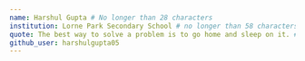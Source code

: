 ```yaml
---
name: Harshul Gupta # No longer than 28 characters
institution: Lorne Park Secondary School # no longer than 58 characters
quote: The best way to solve a problem is to go home and sleep on it. # no longer than 100 characters, avoid using quotes(") to guarantee the format remains the same.
github_user: harshulgupta05
---
```

